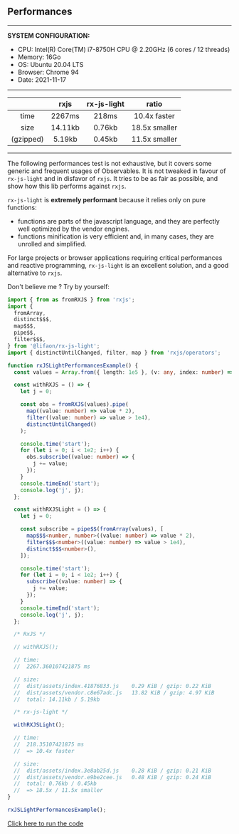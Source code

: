 ## Performances

---

**SYSTEM CONFIGURATION:**

- CPU: Intel(R) Core(TM) i7-8750H CPU @ 2.20GHz (6 cores / 12 threads)
- Memory: 16Go
- OS: Ubuntu 20.04 LTS
- Browser: Chrome 94
- Date: 2021-11-17

---

[comment]: <> (https://www.tablesgenerator.com/markdown_tables)

|           |   rxjs  | rx-js-light |     ratio     |
|:---------:|:-------:|:-----------:|:-------------:|
|    time   |  2267ms |    218ms    |  10.4x faster |
|    size   | 14.11kb |    0.76kb   | 18.5x smaller |
| (gzipped) |  5.19kb |    0.45kb   | 11.5x smaller |

---

The following performances test is not exhaustive, but it covers some generic and frequent usages of Observables.
It is not tweaked in favour of `rx-js-light` and in disfavor of `rxjs`. It tries to be as fair as possible,
and show how this lib performs against `rxjs`.

`rx-js-light` is **extremely performant** because it relies only on pure functions:

- functions are parts of the javascript language, and they are perfectly well optimized by the vendor engines.
- functions minification is very efficient and, in many cases, they are unrolled and simplified.

For large projects or browser applications requiring critical performances and reactive programming,
`rx-js-light` is an excellent solution, and a good alternative to `rxjs`.

Don't believe me ? Try by yourself:

```ts
import { from as fromRXJS } from 'rxjs';
import {
  fromArray,
  distinct$$$,
  map$$$,
  pipe$$,
  filter$$$,
} from '@lifaon/rx-js-light';
import { distinctUntilChanged, filter, map } from 'rxjs/operators';

function rxJSLightPerformancesExample() {
  const values = Array.from({ length: 1e5 }, (v: any, index: number) => index);

  const withRXJS = () => {
    let j = 0;

    const obs = fromRXJS(values).pipe(
      map((value: number) => value * 2),
      filter((value: number) => value > 1e4),
      distinctUntilChanged()
    );

    console.time('start');
    for (let i = 0; i < 1e2; i++) {
      obs.subscribe((value: number) => {
        j += value;
      });
    }
    console.timeEnd('start');
    console.log('j', j);
  };

  const withRXJSLight = () => {
    let j = 0;

    const subscribe = pipe$$(fromArray(values), [
      map$$$<number, number>((value: number) => value * 2),
      filter$$$<number>((value: number) => value > 1e4),
      distinct$$$<number>(),
    ]);

    console.time('start');
    for (let i = 0; i < 1e2; i++) {
      subscribe((value: number) => {
        j += value;
      });
    }
    console.timeEnd('start');
    console.log('j', j);
  };

  /* RxJS */

  // withRXJS();

  // time:
  //  2267.360107421875 ms

  // size:
  //  dist/assets/index.41876833.js    0.29 KiB / gzip: 0.22 KiB
  //  dist/assets/vendor.c8e67adc.js   13.82 KiB / gzip: 4.97 KiB
  //  total: 14.11kb / 5.19kb

  /* rx-js-light */

  withRXJSLight();

  // time:
  //  218.35107421875 ms
  //  => 10.4x faster

  // size:
  //  dist/assets/index.3e8ab25d.js    0.28 KiB / gzip: 0.21 KiB
  //  dist/assets/vendor.e9be2cee.js   0.48 KiB / gzip: 0.24 KiB
  //  total: 0.76kb / 0.45kb
  //  => 18.5x / 11.5x smaller
}

rxJSLightPerformancesExample();
```

[Click here to run the code](https://stackblitz.com/edit/vite-cfrug8?file=main.ts)

